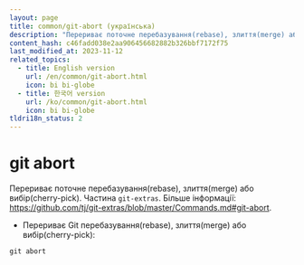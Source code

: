 ```yaml
---
layout: page
title: common/git-abort (українська)
description: "Перериває поточне перебазування(rebase), злиття(merge) або вибір(cherry-pick)."
content_hash: c46fadd038e2aa906456682882b326bbf7172f75
last_modified_at: 2023-11-12
related_topics:
  - title: English version
    url: /en/common/git-abort.html
    icon: bi bi-globe
  - title: 한국어 version
    url: /ko/common/git-abort.html
    icon: bi bi-globe
tldri18n_status: 2
---
```

# git abort

Перериває поточне перебазування(rebase), злиття(merge) або вибір(cherry-pick).
Частина `git-extras`.
Більше інформації: <https://github.com/tj/git-extras/blob/master/Commands.md#git-abort>.

- Перериває Git перебазування(rebase), злиття(merge) або вибір(cherry-pick):

`git abort`
